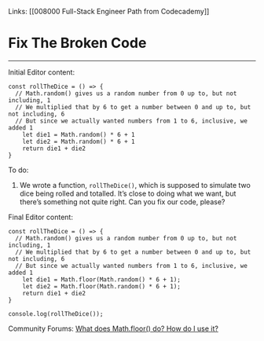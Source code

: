 Links:  [[008000 Full-Stack Engineer Path from Codecademy]]
# Fix The Broken Code
---
Initial Editor content:

	const rollTheDice = () => {
	  // Math.random() gives us a random number from 0 up to, but not including, 1
	  // We multiplied that by 6 to get a number between 0 and up to, but not including, 6
	  // But since we actually wanted numbers from 1 to 6, inclusive, we added 1
		let die1 = Math.random() * 6 + 1
		let die2 = Math.random() * 6 + 1
		return die1 + die2
	}

To do:
1. We wrote a function, `rollTheDice()`, which is supposed to simulate two dice being rolled and totalled. It’s close to doing what we want, but there’s something not quite right. Can you fix our code, please?

Final Editor content:

	const rollTheDice = () => {
	  // Math.random() gives us a random number from 0 up to, but not including, 1
	  // We multiplied that by 6 to get a number between 0 and up to, but not including, 6
	  // But since we actually wanted numbers from 1 to 6, inclusive, we added 1
		let die1 = Math.floor(Math.random() * 6 + 1);
		let die2 = Math.floor(Math.random() * 6 + 1);
		return die1 + die2
	}

	console.log(rollTheDice());
	
Community Forums:
[What does Math.floor() do? How do I use it?](https://discuss.codecademy.com/t/what-does-math-floor-do-how-do-i-use-it/365534)